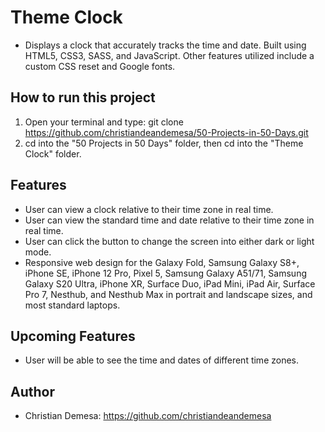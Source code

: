# Theme Clock

-   Displays a clock that accurately tracks the time and date. Built using HTML5, CSS3, SASS, and JavaScript. Other features utilized include a custom CSS reset and Google fonts.

## How to run this project

1. Open your terminal and type: git clone https://github.com/christiandeandemesa/50-Projects-in-50-Days.git
2. cd into the "50 Projects in 50 Days" folder, then cd into the "Theme Clock" folder.

## Features

-   User can view a clock relative to their time zone in real time.
-   User can view the standard time and date relative to their time zone in real time.
-   User can click the button to change the screen into either dark or light mode.
-   Responsive web design for the Galaxy Fold, Samsung Galaxy S8+, iPhone SE, iPhone 12 Pro, Pixel 5, Samsung Galaxy A51/71, Samsung Galaxy S20 Ultra, iPhone XR, Surface Duo, iPad Mini, iPad Air, Surface Pro 7, Nesthub, and Nesthub Max in portrait and landscape sizes, and most standard laptops.

## Upcoming Features

-   User will be able to see the time and dates of different time zones.

## Author

-   Christian Demesa: https://github.com/christiandeandemesa
